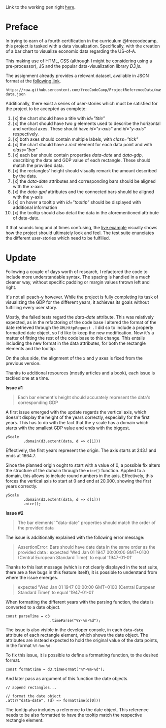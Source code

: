 Link to the working pen right [here](https://codepen.io/borntofrappe/full/mKGZaO/).

# Preface 

In trying to earn of a fourth certification in the curriculum @freecodecamp, this project is tasked with a data visualization. Specifically, with the creation of a bar chart to visualize economic data regarding the US-of-A. 

This making use of HTML, CSS (although I might be considering using a pre-processor), JS and the popular data-visualization library _D3.js_.

The assignment already provides a relevant dataset, available in JSON format at the [following link](https://raw.githubusercontent.com/freeCodeCamp/ProjectReferenceData/master/GDP-data.json).

```code
https://raw.githubusercontent.com/freeCodeCamp/ProjectReferenceData/master/GDP-data.json
```

Additionally, there exist a series of user-stories which must be satisfied for the project to be accepted as complete:

1. [x] the chart should have a title with _id="title"_
1. [x] the chart should have two _g_ elements used to describe the horizontal and vertical axes. These should have _id="x-axis"_ and _id="y-axis"_ respectively. 
1. [x] both axes should contain multiple labels, with _class="tick"_
1. [x] the chart should have a _rect_ element for each data point and with _class="bar"_ 
1. [x] each bar should contain properties _data-date_ and _data-gdp_, describing the date and GDP value of each rectangle. These should match the provided data. 
1. [x] the rectangles' height should visually remark the amount described by the data.
1. [x] the _data-date_ attributes and corresponding bars should be aligned with the x-axis
1. [x] the _data-gpd_ attributes and the connected bars should be aligned with the y-axis
1. [x] on hover a tooltip with _id="tooltip"_ should be displayed with additional information
1. [x] the tooltip should also detail the data in the aforementioned attribute of data-date.

If that sounds long and at times confusing, the [live example](https://codepen.io/freeCodeCamp/full/GrZVaM) visually shows how the project should ultimately look and feel. The test suite enunciates the different user-stories which need to be fulfilled.


# Update

Following a couple of days worth of research, I refactored the code to include more understandable syntax. The spacing is handled in a much cleaner way, without specific padding or margin values thrown left and right. 

It's not all peach-y however. While the project is fully completing its task of visualizing the GDP for the different years, it achieves its goals without fulfilling every user story.

Mostly, the failed tests regard the _data-date_ attribute. This was relatively expected, as in the refactoring of the code base I altered the format of the date retrieved through the `XMLHttpRequest `. I did so to include a properly formatted date object, so I'd like to keep the new modification. Now it's a matter of fitting the rest of the code base to this change. This entails including the new format in the data attributes, for both the rectangle elements and the tooltip.

On the plus side, the alignment of the _x_ and _y_ axes is fixed from the previous version.

Thanks to additional resources (mostly articles and a book), each issue is tackled one at a time.

**Issue #1**

> Each bar element's height should accurately represent the data's corresponding GDP

A first issue emerged with the update regards the vertical axis, which doesn't display the height of the  years correctly, especially for the first years. This has to do with the fact that the y scale has a domain which starts with the smallest GDP value and ends with the biggest. 

```JS
yScale
        .domain(d3.extent(data, d => d[1]))
```

Effectively, the first years represent the origin. The axis starts at 243.1 and ends at 1864.7.

Since the planned origin ought to start with a value of 0, a possible fix alters the structure of the domain through the `nice()` function. Applied to a domain, this allows to include round numbers in the axis. Effectively, this forces the vertical axis to start at 0 and end at 20.000, showing the first years correctly.

```JS
yScale
        .domain(d3.extent(data, d => d[1]))
        .nice();
```

**Issue #2**

> The bar elements' "data-date" properties should match the order of the provided data

The issue is additionally explained with the following error message:

> AssertionError: Bars should have date data in the same order as the provided data : expected 'Wed Jan 01 1947 00:00:00 GMT+0100 (Central European Standard Time)' to equal '1947-01-01'

Thanks to this last message (which is not clearly displayed in the test suite, there are a few bugs in this feature itself), it is possible to understand from where the issue emerges.

> expected 'Wed Jan 01 1947 00:00:00 GMT+0100 (Central European Standard Time)' to equal '1947-01-01'

When formatting the different years with the parsing function, the date is converted to a date object. 

```JS
const parseTime = d3
                    .timeParse("%Y-%m-%d");
```

The issue is also visible in the developer console, in each `data-date` attribute of each rectangle element, which shows the date object. The attributes are instead expected to hold the original value of the data points, in the format `%Y-%m-%d`. 

 To fix this issue, it is possible to define a formatting function, to the desired format.

```JS
const formatTime = d3.timeFormat("%Y-%m-%d");
```

And later pass as argument of this function the date objects.

```JS
// append rectangles...

// format the date object
.attr("data-date", (d) => formatTime(d[0]))
```

The tooltip also includes a reference to the date object. This reference needs to be also formatted to have the tooltip match the respective rectangle element.